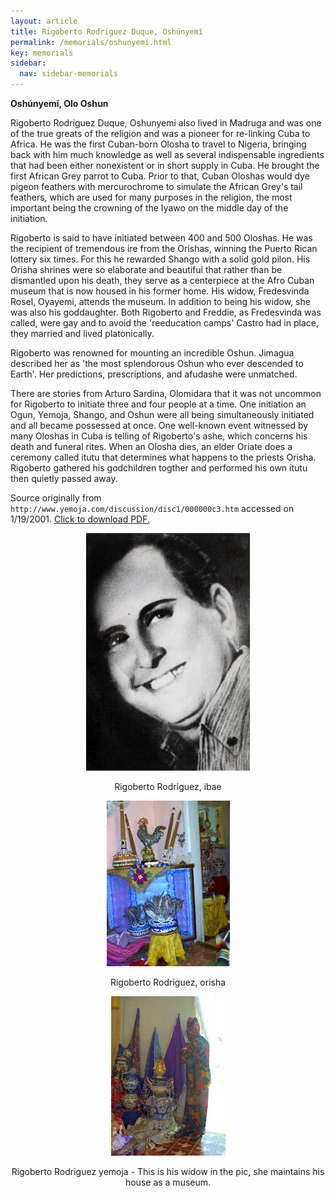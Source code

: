 ```yaml
---
layout: article
title: Rigoberto Rodriguez Duque, Oshúnyemí
permalink: /memorials/oshunyemi.html
key: memorials
sidebar:
  nav: sidebar-memorials
---
```


**Oshúnyemí, Olo Oshun**




Rigoberto Rodriguez Duque, Oshunyemi also lived in Madruga and was one of the true greats of the religion and was a pioneer for re-linking Cuba to Africa. He was the first Cuban-born Olosha to travel to Nigeria, bringing back with him much knowledge as well as several indispensable ingredients that had been either nonexistent or in short supply in Cuba. He brought the first African Grey parrot to Cuba. Prior to that, Cuban Oloshas would dye pigeon feathers with mercurochrome to simulate the African Grey's tail feathers, which are used for many purposes in the religion, the most important being the crowning of the Iyawo on the middle day of the initiation.

Rigoberto is said to have initiated between 400 and 500 Oloshas. He was the recipient of tremendous ire from the Orishas, winning the Puerto Rican lottery six times. For this he rewarded Shango with a solid gold pilon. His Orisha shrines were so elaborate and beautiful that rather than be dismantled upon his death, they serve as a centerpiece at the Afro Cuban museum that is now housed in his former home. His widow, Fredesvinda Rosel, Oyayemi, attends the museum. In addition to being his widow, she was also his goddaughter. Both Rigoberto and Freddie, as Fredesvinda was called, were gay and to avoid the 'reeducation camps' Castro had in place, they married and lived platonically.

Rigoberto was renowned for mounting an incredible Oshun. Jimagua described her as 'the most splendorous Oshun who ever descended to Earth'. Her predictions, prescriptions, and afudashe were unmatched.

There are stories from Arturo Sardina, Olomidara that it was not uncommon for Rigoberto to initiate three and four people at a time. One initiation an Ogun, Yemoja, Shango, and Oshun were all being simultaneously initiated and all became possessed at once.
One well-known event witnessed by many Oloshas in Cuba is telling of Rigoberto's ashe, which concerns his death and funeral rites. When an Olosha dies, an elder Oriate does a ceremony called itutu that determines what happens to the priests Orisha. Rigoberto gathered his godchildren togther and performed his own itutu then quietly passed away.


Source originally from `http://www.yemoja.com/discussion/disc1/000000c3.htm` accessed on 1/19/2001. [Click to download PDF.](../lineage/rama.pdf)


<div class="swiper my-3 swiper-demo swiper-demo--image swiper-demo--3">
  <div class="swiper__wrapper">
    <div class="swiper__slide"><center><img  class="image image--md" src="oshunyemi/rigoberto.jpg"/> <p>Rigoberto Rodriguez, ibae</p></center></div>
    <div class="swiper__slide"><center><img  class="image image--md" src="oshunyemi/Rigoberto_Rodriguez_orisha.jpg"/> <p>Rigoberto Rodriguez, orisha</p></center></div>
    <div class="swiper__slide"><center><img  class="image image--md" src="oshunyemi/Rigoberto_Rodriguez_yemoja.jpg"/> <p>Rigoberto Rodriguez yemoja - This is his widow in the pic, she maintains his house as a museum.</p></center></div>
  </div>
  <div class="swiper__button swiper__button--prev fas fa-chevron-left"></div>
  <div class="swiper__button swiper__button--next fas fa-chevron-right"></div>
</div>

